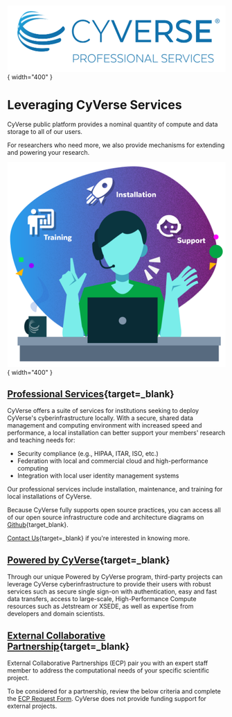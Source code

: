 ![!CyVerse Professional Services](../assets/cyverse_logos_professional.png "CyVerse Professional Services"){ width="400" }

# Leveraging CyVerse Services

CyVerse public platform provides a nominal quantity of compute and data storage to all of our users. 

For researchers who need more, we also provide mechanisms for extending and powering your research.

![Professional Services](../assets/pro_service_person.png){ width="400" }

## [Professional Services](https://cyverse.org/professional-services){target=_blank}

CyVerse offers a suite of services for institutions seeking to deploy CyVerse's cyberinfrastructure locally. With a secure, shared data management and computing environment with increased speed and performance, a local installation can better support your members' research and teaching needs for:

- Security compliance (e.g., HIPAA, ITAR, ISO, etc.)
- Federation with local and commercial cloud and high-performance computing
- Integration with local user identity management systems

Our professional services include installation, maintenance, and training for local installations of CyVerse.

Because CyVerse fully supports open source practices, you can access all of our open source infrastructure code and architecture diagrams on [Github](https://github.com/cyverse){target_blank}.

[Contact Us](https://docs.google.com/forms/d/e/1FAIpQLSd2BqXi8DlVOeab28ZWPeUhttGqqMczMBxr8Fu1j2ud0bL3_w/viewform){target=_blank} if you're interested in knowing more.

## [Powered by CyVerse](https://cyverse.org/powered-by-cyverse){target=_blank}

Through our unique Powered by CyVerse program, third-party projects can leverage CyVerse cyberinfrastructure to provide their users with robust services such as secure single sign-on with authentication, easy and fast data transfers, access to large-scale, High-Performance Compute resources such as Jetstream or XSEDE, as well as expertise from developers and domain scientists.

## [External Collaborative Partnership](https://cyverse.org/ecp){target=_blank}

External Collaborative Partnerships (ECP) pair you with an expert staff member to address the computational needs of your specific scientific project.

To be considered for a partnership, review the below criteria and complete the [ECP Request Form](). CyVerse does not provide funding support for external projects.

